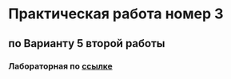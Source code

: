 <h1>Практическая работа номер 3</h1>
<h2>по Варианту 5 второй работы</h2>

<h3>Лабораторная по <a href="https://docs.google.com/document/d/1PDkBPBru6dLk38w16Ws0W1x8u2Wk0hUYlb2RJkowC-E/edit?usp=sharing">ссылке</a></h3>
